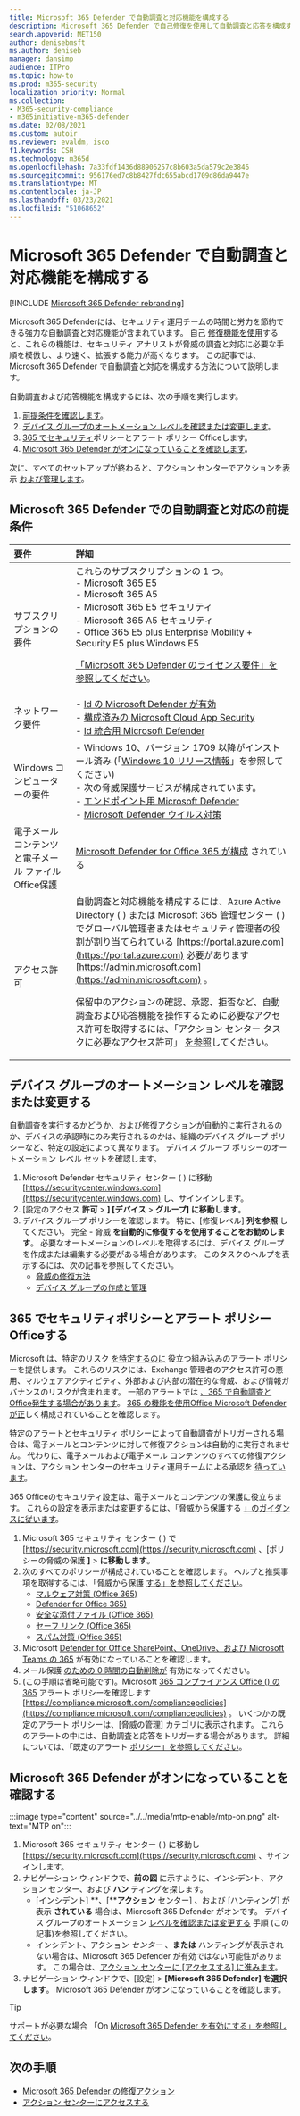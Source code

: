```yaml
---
title: Microsoft 365 Defender で自動調査と対応機能を構成する
description: Microsoft 365 Defender で自己修復を使用して自動調査と応答を構成する
search.appverid: MET150
author: denisebmsft
ms.author: deniseb
manager: dansimp
audience: ITPro
ms.topic: how-to
ms.prod: m365-security
localization_priority: Normal
ms.collection:
- M365-security-compliance
- m365initiative-m365-defender
ms.date: 02/08/2021
ms.custom: autoir
ms.reviewer: evaldm, isco
f1.keywords: CSH
ms.technology: m365d
ms.openlocfilehash: 7a33fdf1436d88906257c8b603a5da579c2e3846
ms.sourcegitcommit: 956176ed7c8b8427fdc655abcd1709d86da9447e
ms.translationtype: MT
ms.contentlocale: ja-JP
ms.lasthandoff: 03/23/2021
ms.locfileid: "51068652"
---
```

# <a name="configure-automated-investigation-and-response-capabilities-in-microsoft-365-defender"></a>Microsoft 365 Defender で自動調査と対応機能を構成する

[!INCLUDE [Microsoft 365 Defender rebranding](../includes/microsoft-defender.md)]

Microsoft 365 Defender[](m365d-autoir.md)には、セキュリティ運用チームの時間と労力を節約できる強力な自動調査と対応機能が含まれています。 自己 [修復機能を使用](m365d-autoir.md#how-automated-investigation-and-self-healing-works)すると、これらの機能は、セキュリティ アナリストが脅威の調査と対応に必要な手順を模倣し、より速く、拡張する能力が高くなります。 この記事では、Microsoft 365 Defender で自動調査と対応を構成する方法について説明します。

自動調査および応答機能を構成するには、次の手順を実行します。

1. [前提条件を確認します](#prerequisites-for-automated-investigation-and-response-in-microsoft-365-defender)。
2. [デバイス グループのオートメーション レベルを確認または変更します](#review-or-change-the-automation-level-for-device-groups)。
3. [365 でセキュリティ](#review-your-security-and-alert-policies-in-office-365)ポリシーとアラート ポリシー Officeします。
4. [Microsoft 365 Defender がオンになっていることを確認します](#make-sure-microsoft-365-defender-is-turned-on)。

次に、すべてのセットアップが終わると、アクション センターでアクションを表示 [および管理します](m365d-autoir-actions.md)。

## <a name="prerequisites-for-automated-investigation-and-response-in-microsoft-365-defender"></a>Microsoft 365 Defender での自動調査と対応の前提条件

|要件 |詳細 |
|:----|:----|
|サブスクリプションの要件 |これらのサブスクリプションの 1 つ。 <br/>- Microsoft 365 E5<br/>- Microsoft 365 A5<br/>- Microsoft 365 E5 セキュリティ<br/>- Microsoft 365 A5 セキュリティ<br/>- Office 365 E5 plus Enterprise Mobility + Security E5 plus Windows E5<p> [「Microsoft 365 Defender のライセンス要件」を参照してください](./prerequisites.md#licensing-requirements)。|
|ネットワーク要件 |- [Id の Microsoft Defender が有効](/azure-advanced-threat-protection/what-is-atp)<br/>- [構成済みの Microsoft Cloud App Security](/cloud-app-security/what-is-cloud-app-security)<br/>- [Id 統合用 Microsoft Defender](/cloud-app-security/mdi-integration) |
|Windows コンピューターの要件 |- Windows 10、バージョン 1709 以降がインストール済み (「[Windows 10 リリース情報](/windows/release-information/)」を参照してください) <br/>- 次の脅威保護サービスが構成されています。<br/>- [エンドポイント用 Microsoft Defender](../defender-endpoint/configure-endpoints.md)<br/>- [Microsoft Defender ウイルス対策](/windows/security/threat-protection/windows-defender-antivirus/configure-windows-defender-antivirus-features) |
|電子メール コンテンツと電子メール ファイルOffice保護 |[Microsoft Defender for Office 365 が構成](/microsoft-365/security/defender-365-security/defender-for-office-365#configure-atp-policies) されている |
|アクセス許可 | 自動調査と対応機能を構成するには、Azure Active Directory ( ) または Microsoft 365 管理センター ( ) でグローバル管理者またはセキュリティ管理者の役割が割り当てられている [https://portal.azure.com](https://portal.azure.com) 必要があります [https://admin.microsoft.com](https://admin.microsoft.com) 。<p>保留中のアクションの確認、承認、拒否など、自動調査および応答機能を操作するために必要なアクセス許可を取得するには、「アクション センター タスクに必要なアクセス許可」 [を参照](m365d-action-center.md#required-permissions-for-action-center-tasks)してください。 |

## <a name="review-or-change-the-automation-level-for-device-groups"></a>デバイス グループのオートメーション レベルを確認または変更する

自動調査を実行するかどうか、および修復アクションが自動的に実行されるのか、デバイスの承認時にのみ実行されるのかは、組織のデバイス グループ ポリシーなど、特定の設定によって異なります。 デバイス グループ ポリシーのオートメーション レベル セットを確認します。

1. Microsoft Defender セキュリティ センター ( ) に移動 [https://securitycenter.windows.com](https://securitycenter.windows.com) し、サインインします。
2. [設定のアクセス **許可**  >  **] [デバイス**  >  **グループ] に移動します**。
3. デバイス グループ ポリシーを確認します。 特に、[修復レベル] **列を参照** してください。 完全 - 脅威 **を自動的に修復するを使用することをお勧めします**。  必要なオートメーションのレベルを取得するには、デバイス グループを作成または編集する必要がある場合があります。 このタスクのヘルプを表示するには、次の記事を参照してください。
   - [脅威の修復方法](/windows/security/threat-protection/microsoft-defender-atp/automated-investigations#how-threats-are-remediated)
   - [デバイス グループの作成と管理](/windows/security/threat-protection/microsoft-defender-atp/machine-groups)

## <a name="review-your-security-and-alert-policies-in-office-365"></a>365 でセキュリティポリシーとアラート ポリシー Officeする

Microsoft は、特定のリスク [を特定するのに](../../compliance/alert-policies.md) 役立つ組み込みのアラート ポリシーを提供します。 これらのリスクには、Exchange 管理者のアクセス許可の悪用、マルウェアアクティビティ、外部および内部の潜在的な脅威、および情報ガバナンスのリスクが含まれます。 一部のアラートでは [、365 で自動調査とOffice発生する場合があります](../defender-365-security/office-365-air.md)。 [365 の機能を使用Office Microsoft Defender が正](/microsoft-365/security/defender-365-security/defender-for-office-365)しく構成されていることを確認します。

特定のアラートとセキュリティ ポリシーによって自動調査がトリガーされる場合は、電子メールとコンテンツに対して修復アクションは自動的に実行されません。 代わりに、電子メールおよび電子メール コンテンツのすべての修復アクションは、アクション センターのセキュリティ運用チームによる承認を [待っています](m365d-action-center.md)。

365 Officeのセキュリティ設定は、電子メールとコンテンツの保護に役立ちます。 これらの設定を表示または変更するには、「脅威から保護する [」のガイダンスに従います](../defender-365-security/protect-against-threats.md)。

1. Microsoft 365 セキュリティ センター ( ) で [https://security.microsoft.com](https://security.microsoft.com) 、[ポリシーの脅威の保護 **]**  >  **に移動します**。
2. 次のすべてのポリシーが構成されていることを確認します。 ヘルプと推奨事項を取得するには、「脅威から保護 [する」を参照してください](/microsoft-365/security/defender-365-security/protect-against-threats)。
   - [マルウェア対策 (Office 365)](../defender-365-security/protect-against-threats.md#part-1---anti-malware-protection)
   - [Defender for Office 365)](../defender-365-security/protect-against-threats.md#part-2---anti-phishing-protection)
   - [安全な添付ファイル (Office 365)](../defender-365-security/protect-against-threats.md#safe-attachments-policies-in-microsoft-defender-for-office-365)
   - [セーフ リンク (Office 365)](../defender-365-security/protect-against-threats.md#safe-links-policies-in-microsoft-defender-for-office-365)
   - [スパム対策 (Office 365)](../defender-365-security/protect-against-threats.md#part-3---anti-spam-protection)
3. Microsoft [Defender for Office SharePoint、OneDrive、および Microsoft Teams の 365](../defender-365-security/protect-against-threats.md#part-5---verify-safe-attachments-for-sharepoint-onedrive-and-microsoft-teams-is-turned-on) が有効になっていることを確認します。
4. メール保護 [のための 0 時間の自動削除が](../defender-365-security/protect-against-threats.md#zero-hour-auto-purge-for-email-in-eop) 有効になってください。
5. (この手順は省略可能です)。Microsoft [365 コンプライアンス Office () の 365](../../compliance/alert-policies.md) アラート ポリシーを確認します [https://compliance.microsoft.com/compliancepolicies](https://compliance.microsoft.com/compliancepolicies) 。 いくつかの既定のアラート ポリシーは、[脅威の管理] カテゴリに表示されます。 これらのアラートの中には、自動調査と応答をトリガーする場合があります。 詳細については、「既定のアラート [ポリシー」を参照してください](../../compliance/alert-policies.md#default-alert-policies)。

## <a name="make-sure-microsoft-365-defender-is-turned-on"></a>Microsoft 365 Defender がオンになっていることを確認する

:::image type="content" source="../../media/mtp-enable/mtp-on.png" alt-text="MTP on":::

1. Microsoft 365 セキュリティ センター ( ) に移動し [https://security.microsoft.com](https://security.microsoft.com) 、サインインします。
2. ナビゲーション ウィンドウで、**前の図** に示すように、インシデント、アクション センター、および **ハン** ティングを探します。
   - [インシデント] **、[****アクション** センター] 、および [ハンティング] が表示 **されている** 場合は、Microsoft 365 Defender がオンです。 デバイス グループのオートメーション [レベルを確認または変更する](#review-or-change-the-automation-level-for-device-groups) 手順 (この記事)を参照してください。
   - インシデント、アクション *センター* 、**または** ハンティングが表示されない場合は、Microsoft 365 Defender が有効ではない可能性があります。 この場合は、[アクション センターに [アクセスする] に進みます](m365d-action-center.md)。
3. ナビゲーション ウィンドウで、[設定]  >  **[Microsoft 365 Defender] を選択します**。 Microsoft 365 Defender がオンになっていることを確認します。 

> [!TIP]
> サポートが必要な場合 「On [Microsoft 365 Defender を有効にする」を参照してください](m365d-enable.md)。

## <a name="next-steps"></a>次の手順

- [Microsoft 365 Defender の修復アクション](m365d-remediation-actions.md)
- [アクション センターにアクセスする](m365d-action-center.md)
